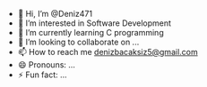 - 👋 Hi, I’m @Deniz471
- 👀 I’m interested in Software Development
- 🌱 I’m currently learning C programming
- 💞️ I’m looking to collaborate on ...
- 📫 How to reach me denizbacaksiz5@gmail.com
- 😄 Pronouns: ...
- ⚡ Fun fact: ...

<!---
Deniz471/Deniz471 is a ✨ special ✨ repository because its `README.md` (this file) appears on your GitHub profile.
You can click the Preview link to take a look at your changes.
--->
